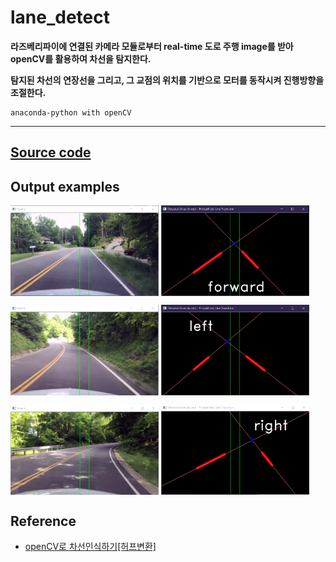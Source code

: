 # lane_detect
**라즈베리파이에 연결된 카메라 모듈로부터 real-time 도로 주행 image를 받아 openCV를 활용하여 차선을 탐지한다.**

**탐지된 차선의 연장선을 그리고, 그 교점의 위치를 기반으로 모터를 동작시켜 진행방향을 조절한다.**


    anaconda-python with openCV
<hr/>

## [Source code](https://github.com/20170375/lane_detect/blob/main/lane_detect.py)

## Output examples
<img src="./images/example_image1.png" width="47%" align="center">     <img src="./images/example_image2.png" width="47%" align="center">

<img src="./images/example_image3.png" width="47%" align="center">     <img src="./images/example_image4.png" width="47%" align="center">

<img src="./images/example_image5.png" width="47%" align="center">     <img src="./images/example_image6.png" width="47%" align="center">

## Reference
+ [openCV로 차선인식하기[허프변환]](https://diy-project.tistory.com/115)
